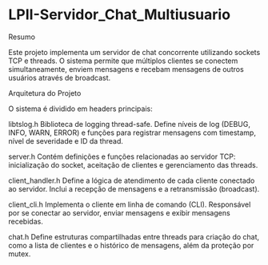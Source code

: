 # LPII-Servidor_Chat_Multiusuario
Resumo

Este projeto implementa um servidor de chat concorrente utilizando sockets TCP e threads. O sistema permite que múltiplos clientes se conectem simultaneamente, enviem mensagens e recebam mensagens de outros usuários através de broadcast.


Arquitetura do Projeto

O sistema é dividido em headers principais:

libtslog.h
Biblioteca de logging thread-safe. Define níveis de log (DEBUG, INFO, WARN, ERROR) e funções para registrar mensagens com timestamp, nível de severidade e ID da thread.

server.h
Contém definições e funções relacionadas ao servidor TCP: inicialização do socket, aceitação de clientes e gerenciamento das threads.

client_handler.h
Define a lógica de atendimento de cada cliente conectado ao servidor. Inclui a recepção de mensagens e a retransmissão (broadcast).

client_cli.h
Implementa o cliente em linha de comando (CLI). Responsável por se conectar ao servidor, enviar mensagens e exibir mensagens recebidas.

chat.h
Define estruturas compartilhadas entre threads para criação do chat, como a lista de clientes e o histórico de mensagens, além da proteção por mutex.
